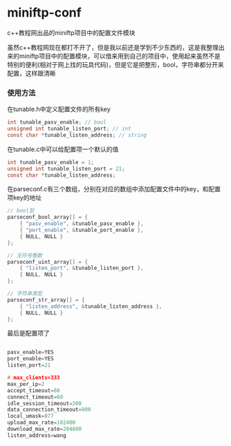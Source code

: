 # miniftp-conf
c++教程网出品的miniftp项目中的配置文件模块

虽然c++教程网现在都打不开了，但是我以前还是学到不少东西的，这是我整理出来的miniftp项目中的配置模块，可以借来用到自己的项目中，使用起来虽然不是特别的便利(相对于网上找的玩具代码)，但是它是把整形，bool，字符串都分开来配置，这样跟清晰

### 使用方法

在tunable.h中定义配置文件的所有key
```c
int tunable_pasv_enable; // bool
unsigned int tunable_listen_port; // int
const char *tunable_listen_address; // string
```

在tunable.c中可以给配置项一个默认的值

```c
int tunable_pasv_enable = 1;
unsigned int tunable_listen_port = 21;
const char *tunable_listen_address;
```

在parseconf.c有三个数组，分别在对应的数组中添加配置文件中的key，和配置项key的地址

```c
// bool型
parseconf_bool_array[] = {
	{ "pasv_enable", &tunable_pasv_enable },
	{ "port_enable", &tunable_port_enable },
	{ NULL, NULL }
};

// 无符号整数
parseconf_uint_array[] = {
	{ "listen_port", &tunable_listen_port },
	{ NULL, NULL }
};

// 字符串类型
parseconf_str_array[] = {
	{ "listen_address", &tunable_listen_address },
	{ NULL, NULL }
};

```
最后是配置项了

```c

pasv_enable=YES
port_enable=YES
listen_port=21

# max_clients=333
max_per_ip=2
accept_timeout=60
connect_timeout=60
idle_session_timeout=300
data_connection_timeout=900
local_umask=077
upload_max_rate=102400
download_max_rate=204800
listen_address=wang


```
